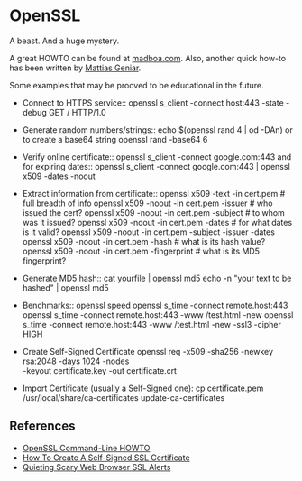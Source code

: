 OpenSSL
=======

A beast.  And a huge mystery.

A great HOWTO can be found at [madboa.com][madboa].
Also, another quick how-to has been written by [Mattias Geniar][ma.ttias].

Some examples that may be prooved to be educational in the future.

- Connect to HTTPS service::
    openssl s_client -connect host:443 -state -debug
    GET / HTTP/1.0

- Generate random numbers/strings::
    echo $(openssl rand 4 | od -DAn)
  or to create a base64 string
    openssl rand -base64 6

- Verify online certificate::
    openssl s_client -connect google.com:443
  and for expiring dates::
    openssl s_client -connect google.com:443 | openssl x509 -dates -noout

- Extract information from certificate::
    openssl x509 -text -in cert.pem		# full breadth of info
    openssl x509 -noout -in cert.pem -issuer	# who issued the cert?
    openssl x509 -noout -in cert.pem -subject	# to whom was it issued?
    openssl x509 -noout -in cert.pem -dates	# for what dates is it valid?
    openssl x509 -noout -in cert.pem -subject -issuer -dates
    openssl x509 -noout -in cert.pem -hash	# what is its hash value?
    openssl x509 -noout -in cert.pem -fingerprint # what is its MD5 fingerprint?

- Generate MD5 hash::
    cat yourfile | openssl md5
    echo -n "your text to be hashed" | openssl md5

- Benchmarks::
    openssl speed
    openssl s_time -connect remote.host:443
    openssl s_time -connect remote.host:443 -www /test.html -new
    openssl s_time -connect remote.host:443 -www /test.html -new -ssl3 -cipher HIGH

- Create Self-Signed Certificate
    openssl req -x509 -sha256 -newkey rsa:2048 -days 1024 -nodes \
        -keyout certificate.key -out certificate.crt

- Import Certificate (usually a Self-Signed one):
    cp certificate.pem /usr/local/share/ca-certificates
    update-ca-certificates


References
----------

 - [OpenSSL Command-Line HOWTO][madboa]
 - [How To Create A Self-Signed SSL Certificate][ma.ttias]
 - [Quieting Scary Web Browser SSL Alerts][linuxcom-ssl]


[madboa]:	https://www.madboa.com/geek/openssl/
[ma.ttias]:	https://ma.ttias.be/how-to-create-a-self-signed-ssl-certificate-with-openssl/
[linuxcom-ssl]:	https://www.linux.com/learn/quieting-scary-web-browser-ssl-alerts
